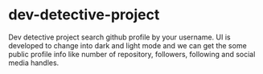 # dev-detective-project
Dev detective project search github profile by your username. UI is developed to change into dark and light mode and we can get the some public profile info like number of repository, followers, following and social media handles.
